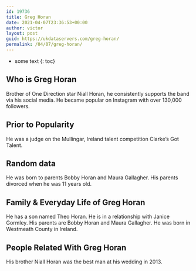 ```yaml
---
id: 19736
title: Greg Horan
date: 2021-04-07T23:36:53+00:00
author: victor
layout: post
guid: https://ukdataservers.com/greg-horan/
permalink: /04/07/greg-horan/
---
```


* some text
{: toc}


## Who is Greg Horan



Brother of One Direction star Niall Horan, he consistently supports the band via his social media. He became popular on Instagram with over 130,000 followers. 

                
                
                
## Prior to Popularity



He was a judge on the Mullingar, Ireland talent competition Clarke&#8217;s Got Talent. 

                
                
                
## Random data



He was born to parents Bobby Horan and Maura Gallagher. His parents divorced when he was 11 years old. 

                
                
                
## Family & Everyday Life of Greg Horan



He has a son named Theo Horan. He is in a relationship with Janice Gormley. His parents are Bobby Horan and Maura Gallagher. He was born in Westmeath County in Ireland. 

                
                
                
## People Related With Greg Horan



His brother Niall Horan was the best man at his wedding in 2013. 

                
              
            
          
          
          